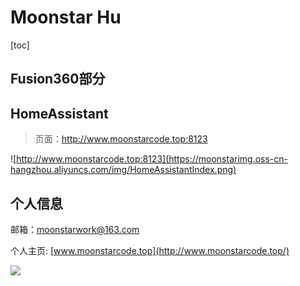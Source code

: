 # Moonstar Hu  
[toc]  

## Fusion360部分   


## HomeAssistant  

> 页面：http://www.moonstarcode.top:8123  

![http://www.moonstarcode.top:8123](https://moonstarimg.oss-cn-hangzhou.aliyuncs.com/img/HomeAssistantIndex.png)

## 个人信息   
邮箱：moonstarwork@163.com  

个人主页: [www.moonstarcode.top](http://www.moonstarcode.top/)  

![](https://moonstarimg.oss-cn-hangzhou.aliyuncs.com/img/moonstar.png)  
